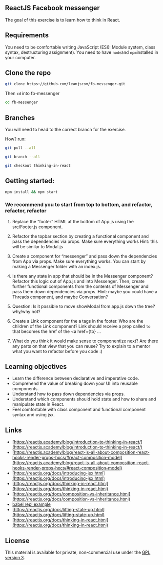 ## ReactJS Facebook messenger

The goal of this exercise is to learn how to think in React.

## Requirements

You need to be comfortable writing JavaScript (ES6: Module system, class syntax, destructuring assignment).
You need to have `node`and `npm`installed in your computer.

## Clone the repo

```sh
git clone https://github.com/leanjscom/fb-messenger.git
```

Then `cd` into fb-messenger

```sh
cd fb-messenger
```

## Branches

You will need to head to the correct branch for the exercise.

How? run:

```sh
git pull --all

git branch --all

git checkout thinking-in-react
```

## Getting started:

```sh
npm install && npm start
```

### We recommend you to start from top to bottom, and refactor, refactor, refactor

1. Replace the “footer” HTML at the bottom of App.js using the src/Footer.js component.

2. Refactor the topbar section by creating a functional component and pass the dependencies via props. Make sure everything works Hint: this will be similar to Modal.js

3. Create a component for “messenger” and pass down the dependencies from App via props. Make sure everything works. You can start by making a Messenger folder with an index.js.

4. Is there any state in app that should be in the Messenger component? Refactor this logic out of App.js and into Messenger. Then, create further functional components from the contents of Messenger and pass them down dependencies via props. Hint: maybe you could have a Threads component, and maybe Conversation?

5. Question: Is it possible to move showModal from app.js down the tree? why/why not?

6. Create a Link component for the a tags in the footer. Who are the children of the Link component? Link should receive a prop called `to` that becomes the href of the <a href={to} ...

7. What do you think it would make sense to componentize next? Are there any parts on that view that you can reuse? Try to explain to a mentor what you want to refactor before you code :)

## Learning objectives

- Learn the difference between declarative and imperative code.
- Comprehend the value of breaking down your UI into reusable components.
- Understand how to pass down dependencies via props.
- Understand which components should hold state and how to share and manipulate state in React.
- Feel comfortable with class component and functional component syntax and using jsx.

## Links

- [https://reactjs.academy/blog/introduction-to-thinking-in-react/](https://reactjs.academy/blog/introduction-to-thinking-in-react/)
- [https://reactjs.academy/blog/react-is-all-about-composition-react-hooks-render-props-hocs/#react-composition-model](https://reactjs.academy/blog/react-is-all-about-composition-react-hooks-render-props-hocs/#react-composition-model)
- [https://reactjs.org/docs/introducing-jsx.html](https://reactjs.org/docs/introducing-jsx.html)
- [https://reactjs.org/docs/thinking-in-react.html](https://reactjs.org/docs/thinking-in-react.html)
- [https://reactjs.org/docs/composition-vs-inheritance.html](https://reactjs.org/docs/composition-vs-inheritance.html)
- [babel repl example](https://babeljs.io/repl#?babili=false&browsers=&build=&builtIns=false&spec=false&loose=false&code_lz=JYWwDg9gTgLgBAJQKYEMDG8BmUIjgIilQ3wCg0IA7AZ3gAkkAbRiAYV0kqUvgF44AFAEo4vAHwEAFsHwBuUqQA8AE2AA3OGkYpq1AHIoQSXvgo8UwLlHxjScOCvWbtug0ZM4A7jbv24AbwZmNg4qbhgAX19FAHpVNVtY-LEgA&debug=false&forceAllTransforms=false&shippedProposals=false&circleciRepo=&evaluate=true&fileSize=false&timeTravel=false&sourceType=module&lineWrap=false&presets=es2015,es2016,es2017,react,stage-2&prettier=false&targets=&version=7.3.3)
- [https://reactjs.org/docs/lifting-state-up.html](https://reactjs.org/docs/lifting-state-up.html)
- [https://reactjs.org/docs/thinking-in-react.html](https://reactjs.org/docs/thinking-in-react.html)

## License

This material is available for private, non-commercial use under the [GPL version 3](http://www.gnu.org/licenses/gpl-3.0-standalone.html).
